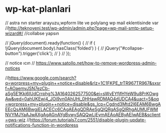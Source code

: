 # wp-kat-planlari


// astra nın starter arayuzu,wpform lite ve polylang wp mail eklentisinde var 
//http://teknoyeni.test/wp-admin/admin.php?page=wp-mail-smtp-setup-wizard#/
//collabse yapsın 

// jQuery(document).ready(function() {
//   if ( !jQuery(document.body).hasClass('folded') ) {
//       jQuery("#collapse-button").trigger('click');
//   }
// });

// notice ıcın 
// https://www.satollo.net/how-to-remove-wordpress-admin-notices

//https://www.google.com/search?q=worpress+my+plugin++notice+disable&rlz=1C1FKPE_trTR967TR967&sxsrf=AOaemvJSN7ezCb-aSg5E1Kki6IUdCrrphg%3A1640262577500&ei=sWvEYfjfHYeW9u8PrKOwgAw&ved=0ahUKEwi4_JOi9vn0AhUHi_0HHawRDMAQ4dUDCA4&uact=5&oq=worpress+my+plugin++notice+disable&gs_lcp=Cgdnd3Mtd2l6EAM6BwgAEEcQsAM6BwgjELACECc6CAgAEAgQDRAeSgQIQRgASgQIRhgAUMUFWMNVYMJYaAJwAXgAgAGnAYgBvwySAQQwLjEymAEAoAEByAEIwAEB&sclient=gws-wiz 
//https://forum.tutorials7.com/2551/disable-plugin-update-notifications-function-in-wordpress